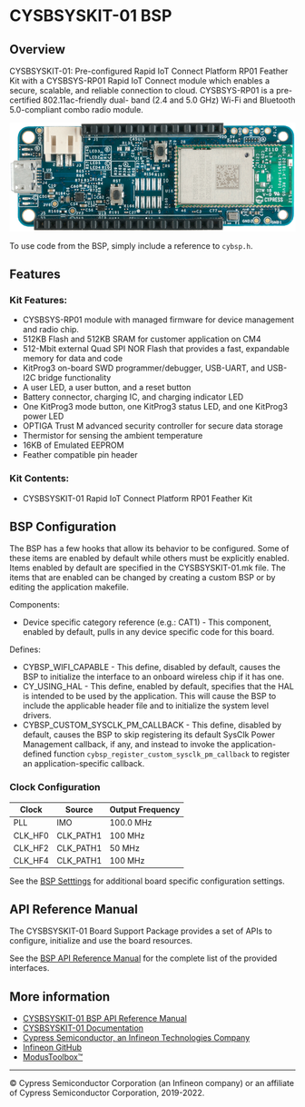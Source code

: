 # CYSBSYSKIT-01 BSP

## Overview

CYSBSYSKIT-01: Pre-configured Rapid IoT Connect Platform RP01 Feather Kit with a CYSBSYS-RP01 Rapid IoT Connect module which enables a secure, scalable, and reliable connection to cloud. CYSBSYS-RP01 is a pre-certified 802.11ac-friendly dual- band (2.4 and 5.0 GHz) Wi-Fi and Bluetooth 5.0-compliant combo radio module. 

![](docs/html/board.png)

To use code from the BSP, simply include a reference to `cybsp.h`.

## Features

### Kit Features:

* CYSBSYS-RP01 module with managed firmware for device management and radio chip. 
* 512KB Flash and 512KB SRAM for customer application on CM4
* 512-Mbit external Quad SPI NOR Flash that provides a fast, expandable memory for data and code
* KitProg3 on-board SWD programmer/debugger, USB-UART, and USB-I2C bridge functionality
* A user LED, a user button, and a reset button
* Battery connector, charging IC, and charging indicator LED
* One KitProg3 mode button, one KitProg3 status LED, and one KitProg3 power LED
* OPTIGA Trust M advanced security controller for secure data storage
* Thermistor for sensing the ambient temperature
* 16KB of Emulated EEPROM
* Feather compatible pin header

### Kit Contents:

* CYSBSYSKIT-01 Rapid IoT Connect Platform RP01 Feather Kit

## BSP Configuration

The BSP has a few hooks that allow its behavior to be configured. Some of these items are enabled by default while others must be explicitly enabled. Items enabled by default are specified in the CYSBSYSKIT-01.mk file. The items that are enabled can be changed by creating a custom BSP or by editing the application makefile.

Components:
* Device specific category reference (e.g.: CAT1) - This component, enabled by default, pulls in any device specific code for this board.

Defines:
* CYBSP_WIFI_CAPABLE - This define, disabled by default, causes the BSP to initialize the interface to an onboard wireless chip if it has one.
* CY_USING_HAL - This define, enabled by default, specifies that the HAL is intended to be used by the application. This will cause the BSP to include the applicable header file and to initialize the system level drivers.
* CYBSP_CUSTOM_SYSCLK_PM_CALLBACK - This define, disabled by default, causes the BSP to skip registering its default SysClk Power Management callback, if any, and instead to invoke the application-defined function `cybsp_register_custom_sysclk_pm_callback` to register an application-specific callback.

### Clock Configuration

| Clock    | Source    | Output Frequency |
|----------|-----------|------------------|
| PLL      | IMO       | 100.0 MHz        |
| CLK_HF0  | CLK_PATH1 | 100 MHz          |
| CLK_HF2  | CLK_PATH1 | 50 MHz           |
| CLK_HF4  | CLK_PATH1 | 100 MHz          |

See the [BSP Setttings][settings] for additional board specific configuration settings.

## API Reference Manual

The CYSBSYSKIT-01 Board Support Package provides a set of APIs to configure, initialize and use the board resources.

See the [BSP API Reference Manual][api] for the complete list of the provided interfaces.

## More information
* [CYSBSYSKIT-01 BSP API Reference Manual][api]
* [CYSBSYSKIT-01 Documentation](https://www.infineon.com/cms/en/product/evaluation-boards/CYSBSYSKIT-01)
* [Cypress Semiconductor, an Infineon Technologies Company](http://www.cypress.com)
* [Infineon GitHub](https://github.com/infineon)
* [ModusToolbox™](https://www.cypress.com/products/modustoolbox-software-environment)

[api]: https://infineon.github.io/TARGET_CYSBSYSKIT-01/html/modules.html
[settings]: https://infineon.github.io/TARGET_CYSBSYSKIT-01/html/md_bsp_settings.html

---
© Cypress Semiconductor Corporation (an Infineon company) or an affiliate of Cypress Semiconductor Corporation, 2019-2022.